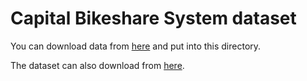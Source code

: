 # Capital Bikeshare System dataset

You can download data from [here](https://drive.google.com/drive/folders/1B9WRpkfHn48VfkaHjnErgQ5yb8Vv6PSj?usp=drive_link) and put into this directory.

The dataset can also download from [here](https://capitalbikeshare.com/system-data).
